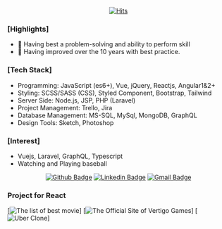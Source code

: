 
<!--
**brandon-pang/brandon-pang** is a ✨ _special_ ✨ repository because its `README.md` (this file) appears on your GitHub profile.

Here are some ideas to get you started:

- 🔭 I’m currently working on ...
- 🌱 I’m currently learning ...
- 👯 I’m looking to collaborate on ...
- 🤔 I’m looking for help with ...
- 💬 Ask me about ...
- 📫 How to reach me: ...
- 😄 Pronouns: ...
- ⚡ Fun fact: ...
-->
<div align=center>
  
[![Hits](https://hits.seeyoufarm.com/api/count/incr/badge.svg?url=https%3A%2F%2Fgithub.com%2Fgjbae1212%2Fhit-counter&count_bg=%2379C83D&title_bg=%23555555&icon=&icon_color=%23E7E7E7&title=Hits&edge_flat=false)](https://hits.seeyoufarm.com)

</div>

### [Highlights]
- 👯 Having best a problem-solving and ability to perform skill
- 🤔 Having improved over the 10 years with best practice.

### [Tech Stack]
- Programming: JavaScript (es6+), Vue, jQuery, Reactjs, Angular1&2+
- Styling: SCSS/SASS (CSS), Styled Component, Bootstrap, Tailwind
- Server Side: Node.js, JSP, PHP (Laravel)
- Project Management: Trello, Jira
- Database Management: MS-SQL, MySql, MongoDB, GraphQL 
- Design Tools: Sketch, Photoshop

### [Interest]
- Vuejs, Laravel, GraphQL, Typescript
- Watching and Playing baseball

<div align=center>
	
[![Github Badge](http://img.shields.io/badge/GitHub-black?style=flat&logo=github&link=https://github.com/brandon-pang/)](https://github.com/brandon-pang)
[![Linkedin Badge](https://img.shields.io/badge/-LinkedIn-blue?style=flat&logo=Linkedin&logoColor=white&link=https://www.linkedin.com/in/frontendbrandon/?locale=en_US)](https://www.linkedin.com/in/frontendbrandon/?locale=en_US)
[![Gmail Badge](https://img.shields.io/badge/Gmail-d14836?style=flat&logo=Gmail&logoColor=white&link=mailto:jaehoon.pang@gmail.com)](mailto:jaehoon.pang@gmail.com)

</div>

### Project for React
[![The list of best movie](https://github.com/brandon-pang/per-movie-list-client)]
[![The Official Site of Vertigo Games](https://github.com/brandon-pang/vtg-home-ver2)]
[![Uber Clone](https://github.com/brandon-pang/buber-server)]
